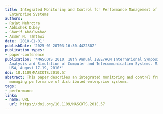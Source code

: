 ```yaml
---
title: Integrated Monitoring and Control for Performance Management of Distributed
  Enterprise Systems
authors:
- Rajat Mehrotra
- Abhishek Dubey
- Sherif Abdelwahed
- Asser N. Tantawi
date: '2010-01-01'
publishDate: '2025-02-20T03:16:30.442280Z'
publication_types:
- paper-conference
publication: '*MASCOTS 2010, 18th Annual IEEE/ACM International Symposium on Modeling,
  Analysis and Simulation of Computer and Telecommunication Systems, Miami, Florida,
  USA, August 17-19, 2010*'
doi: 10.1109/MASCOTS.2010.57
abstract: This paper describes an integrated monitoring and control framework for
  managing performance of distributed enterprise systems.
tags:
- performance
links:
- name: URL
  url: https://doi.org/10.1109/MASCOTS.2010.57
---
```


